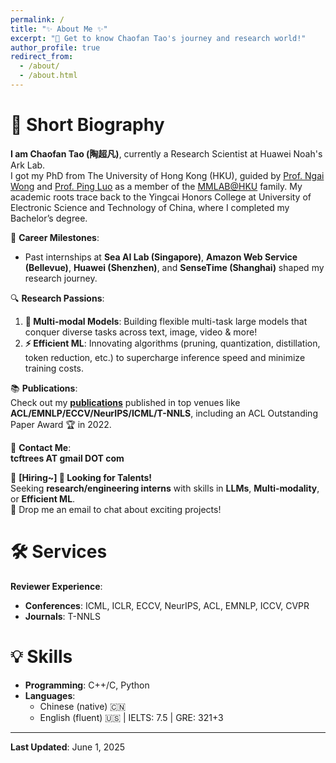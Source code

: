 ```yaml
---
permalink: /
title: "✨ About Me ✨"
excerpt: "🌟 Get to know Chaofan Tao's journey and research world!"
author_profile: true
redirect_from:
  - /about/
  - /about.html
---
```



# 🌟 Short Biography  
**I am Chaofan Tao (陶超凡)**, currently a Research Scientist at Huawei Noah's Ark Lab.  
I got my PhD from The University of Hong Kong (HKU), guided by [Prof. Ngai Wong](https://www.eee.hku.hk/~nwong/) and [Prof. Ping Luo](http://luoping.me/) as a member of the [MMLAB@HKU](https://mmlab.hk/) family. My academic roots trace back to the Yingcai Honors College at University of Electronic Science and Technology of China, where I completed my Bachelor’s degree.  

🌱 **Career Milestones**:  
- Past internships at **Sea AI Lab (Singapore)**, **Amazon Web Service (Bellevue)**, **Huawei (Shenzhen)**, and **SenseTime (Shanghai)** shaped my research journey.  

🔍 **Research Passions**:  
1. **📱 Multi-modal Models**: Building flexible multi-task large models that conquer diverse tasks across text, image, video & more!  
2. **⚡ Efficient ML**: Innovating algorithms (pruning, quantization, distillation, token reduction, etc.) to supercharge inference speed and minimize training costs.  

📚 **Publications**:  
Check out my [**publications**](https://scholar.google.com/citations?hl=en&view_op=list_works&gmla=AJsN-F5DfisY6qynQkPPreVmBlpCYV8WALf-n4aVHphvfHF9GAmm2cYErmRxuXccCwkrSglgJN4L6s2t4Cn5Ei6r5jEfLOvnoA&user=gjmfLroAAAAJ) published in top venues like **ACL/EMNLP/ECCV/NeurIPS/ICML/T-NNLS**, including an ACL  Outstanding Paper Award 🏆 in 2022. 

📩 **Contact Me**:  
**tcftrees AT gmail DOT com**  

🚀 **[Hiring~] 🌟 Looking for Talents!**  
Seeking **research/engineering interns** with skills in **LLMs**, **Multi-modality**, or **Efficient ML**.  
💬 Drop me an email to chat about exciting projects!  


# 🛠️ Services  
**Reviewer Experience**:  
- **Conferences**: ICML, ICLR, ECCV, NeurIPS, ACL, EMNLP, ICCV, CVPR  
- **Journals**: T-NNLS  


# 💡 Skills  
- **Programming**: C++/C, Python  
- **Languages**:  
  - Chinese (native) 🇨🇳  
  - English (fluent) 🇺🇸 | IELTS: 7.5 | GRE: 321+3  


---  
**Last Updated**: June 1, 2025  